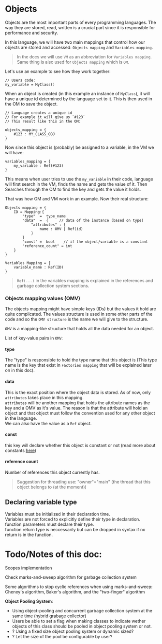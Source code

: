 # Objects

Objects are the most important parts of every programming languages. The way they are stored, read, written is a crucial part since it is responsible for performance and security.

In this language, we will have two main mappings that control how our objects are stored and accessed: `Objects mapping` and `Variables mapping`.

> In the docs we will use `VM` as an abbreviation for `Variables mapping`. Same thing is also used for `Objects mapping` which is `OM`.

Let's use an example to see how they work together:

    // Users code:
    my_variable = MyClass()

When an object is created (in this example an instance of `MyClass`), it will have a unique id determined by the language set to it. This is then used in the OM to save the object.

    // Language creates a unique id
    // For example it will give us `#123`
    // This result like this in the OM:

    objects_mapping = {
        #123 : MY_CLASS_OBJ
    }

Now since this object is (probably) be assigned to a variable, in the VM we will have:

    variables_mapping = {
        my_variable : Ref(#123)
    }

This means when user tries to use the `my_variable` in their code, language will first search in the VM, finds the name and gets the value of it. Then Searches through the OM to find the key and gets the value it holds.


That was how OM and VM work in an example. Now their real structure:

    Objects mapping = {
        ID = Mapping:{
            "type"  =  type_name
            "data"  =  {     // data of the instance (based on type)
                "attributes" : {
                    name : OMV | Ref(id)
                }
            }
            "const" =  bool    // if the object/variable is a constant
            "reference_count" = int
        }
    }

    Variables Mapping = {
        variable_name : Ref(ID)
    }

> `Ref(...)` in the variables mapping is explained in the references and garbage collection system sections.


### Objects mapping values (OMV)

The objects mapping might have simple keys (IDs) but the values it hold are quite complicated. The values structure is used in some other parts of the code and so the `OMV structure` is the name we will give to the structure.

`OMV` is a mapping-like structure that holds all the data needed for an object.

List of key-value pairs in `OMV`:

#### type
The "type" is responsible to hold the type name that this object is (This type name is the key that exist in `Factories mapping` that will be explained later on in this doc).

#### data
This is the exact position where the object data is stored. As of now, only `attributes` takes place in this mapping.\
`attributes` will be another mapping that holds the attribute names as the key and a OMV as it's value. The reason is that the attribute will hold an object and that object must follow the convention used for any other object in the language.\
We can also have the value as a `Ref` object.

#### const
this key will declare whether this object is constant or not (read more about constants [here](//docs/Principals/Objects/Constants.md))

#### reference count
Number of references this object currently has.

> Suggestion for threading use: "owner"="main" (the thread that this object belongs to (at the moment))




## Declaring variable type

Variables must be initialized in their declaration time.\
Variables are not forced to explicitly define their type in declaration.\
function parameters must declare their type.\
function return type is neccessarily but can be dropped in syntax if no return is in the function.





# Todo/Notes of this doc:

Scopes implementation

Check marks-and-sweep algorithm for garbage collection system

Some algorithms to stop cyclic references when using marks-and-sweep: Cheney's algorithm, Baker's algorithm, and the "two-finger" algorithm

**Object Pooling System**:

- Using object-pooling and concurrent garbage collection system at the same time (hybrid grabage collector)
- Users be able to set a flag when making classes to indicate wether objects of this class should be pooled in object pooling system or not.
- ? Using a fixed size object pooling system or dynamic sized?
- ? Let the size of the pool be configurable by user?
